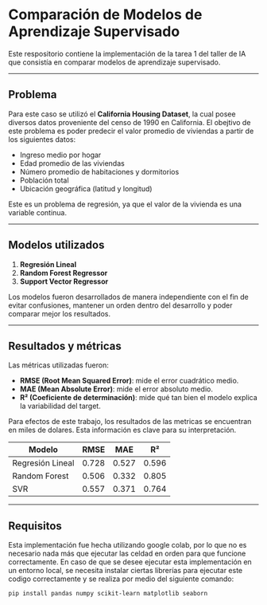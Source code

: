 # Comparación de Modelos de Aprendizaje Supervisado

Este respositorio contiene la implementación de la tarea 1 del taller de IA que consistía en comparar modelos de aprendizaje supervisado.

---

## Problema

Para este caso se utilizó el **California Housing Dataset**, la cual posee diversos datos proveniente del censo de 1990 en California. El obejtivo de este problema es poder predecir el valor promedio de viviendas a partir de los siguientes datos:

- Ingreso medio por hogar
- Edad promedio de las viviendas
- Número promedio de habitaciones y dormitorios
- Población total
- Ubicación geográfica (latitud y longitud)

Este es un problema de regresión, ya que el valor de la vivienda es una variable continua.

---

## Modelos utilizados

1. **Regresión Lineal**
2. **Random Forest Regressor**
3. **Support Vector Regressor**

Los modelos fueron desarrollados de manera independiente con el fin de evitar confusiones, mantener un orden dentro del desarrollo y poder comparar mejor los resultados.

---

## Resultados y métricas

Las métricas utilizadas fueron:

- **RMSE (Root Mean Squared Error)**: mide el error cuadrático medio.
- **MAE (Mean Absolute Error)**: mide el error absoluto medio.
- **R² (Coeficiente de determinación)**: mide qué tan bien el modelo explica la variabilidad del target.

Para efectos de este trabajo, los resultados de las metricas se encuentran en miles de dolares. Esta información es clave para su interpretación.

| Modelo            | RMSE  | MAE   | R²    |
|-------------------|-------|-------|-------|
| Regresión Lineal  | 0.728 | 0.527 | 0.596 |
| Random Forest     | 0.506 | 0.332 | 0.805 |
| SVR               | 0.557 | 0.371 | 0.764 |

---

## Requisitos

Esta implementación fue hecha utilizando google colab, por lo que no es necesario nada más que ejecutar las celdad en orden para que funcione correctamente. En caso de que se desee ejecutar esta implementación en un entorno local, se necesita instalar ciertas librerías para ejecutar este codigo correctamente y se realiza por medio del siguiente comando:

```bash
pip install pandas numpy scikit-learn matplotlib seaborn




